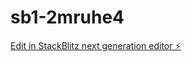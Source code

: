 # sb1-2mruhe4

[Edit in StackBlitz next generation editor ⚡️](https://stackblitz.com/~/github.com/Zanbraha1/sb1-2mruhe4)